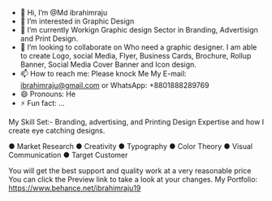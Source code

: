 - 👋 Hi, I’m @Md ibrahimraju
- 👀 I’m interested in Graphic Design
- 🌱 I’m currently Workign Graphic design Sector in Branding, Advertisign and Print Design.
- 💞️ I’m looking to collaborate on Who need a graphic designer. I am able to create Logo, social Media, Flyer, Business Cards, Brochure, Rollup Banner, Social Media Cover Banner and Icon design.
- 📫 How to reach me: Please knock Me My E-mail: ibrahimraju@gmail.com or WhatsApp: +8801888289769
- 😄 Pronouns: He
- ⚡ Fun fact: ...

My Skill Set:-
Branding, advertising, and Printing Design Expertise and how I create eye catching designs.

● Market Research
● Creativity
● Typography
● Color Theory
● Visual Communication
● Target Customer

You will get the best support and quality work at a very reasonable price
You can click the Preview link to take a look at your changes.
My Portfolio: https://www.behance.net/ibrahimraju19
